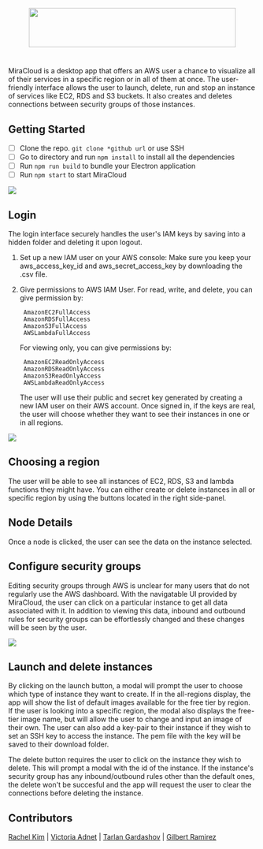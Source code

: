 <!-- ![Alt text](/src/assets/mira3.png?raw=true) -->
<p align="center">
  <img width="420" height="80" src="./src/assets/mira3.png?raw=true">
</p>

#
MiraCloud is a desktop app that offers an AWS user a chance to visualize all of their services in a specific region or in all of them at once. The user-friendly interface allows the user to launch, delete, run and stop an instance of services like EC2, RDS and S3 buckets. It also creates and deletes connections between security groups of those instances. 

## Getting Started
- [ ] Clone the repo.
`git clone *github url` or use SSH 
- [ ] Go to directory and run `npm install` to install all the dependencies
- [ ] Run `npm run build` to bundle your Electron application
- [ ] Run `npm start` to start MiraCloud

<div style="margin: 0 auto; width: 720px"><img src ="./src/assets/miracloud_login.gif" /></div>

## Login
The login interface securely handles the user's IAM keys by saving into a hidden folder and deleting it upon logout.
1. Set up a new IAM user on your AWS console: Make sure you keep your aws_access_key_id and aws_secret_access_key by downloading the .csv file.
2. Give permissions to AWS IAM User. 
	For read, write, and delete, you can give permission by:

		AmazonEC2FullAccess
		AmazonRDSFullAccess
		AmazonS3FullAccess
		AWSLambdaFullAccess

	For viewing only, you can give permissions by:

		AmazonEC2ReadOnlyAccess
		AmazonRDSReadOnlyAccess
		AmazonS3ReadOnlyAccess
		AWSLambdaReadOnlyAccess


	The user will use their public and secret key generated by creating a new IAM user on their AWS account. Once signed in,  if the keys are real, the user will choose whether they want to see their instances in one or in all regions.

<div style="margin: 0 auto; width: 720px;"><img src ="./src/assets/miracloud_instance.gif" /></div>

## Choosing a region
The user will be able to see all instances of EC2, RDS, S3 and lambda functions they might have. You can either create or delete instances in all or specific region by using the buttons located in the right side-panel.

## Node Details
Once a node is clicked, the user can see the data on the instance selected.

## Configure security groups
Editing security groups through AWS is unclear for many users that do not regularly use the AWS dashboard. With the navigatable UI provided by MiraCloud, the user can click on a particular instance to get all data associated with it. In addition to viewing this data, inbound and outbound rules for security groups can be effortlessly changed and these changes will be seen by the user. 


<div style="margin: 0 auto; width: 720px;"><img src ="./src/assets/miracloud_securitygroup.gif" /></div>

## Launch and delete instances
By clicking on the launch button, a modal will prompt the user to choose which type of instance they want to create. If in the all-regions display, the app will show the list of default images available for the free tier by region. If the user is looking into a specific region, the modal also displays the free-tier image name, but will allow the user to change and input an image of their own. The user can also add a key-pair to their instance if they wish to set an SSH key to access the instance. The pem file with the key will be saved to their download folder.

The delete button requires the user to click on the instance they wish to delete. This will prompt a modal with the id of the instance. If the instance's security group has any inbound/outbound rules other than the default ones, the delete won't be succesful and the app will request the user to clear the connections before deleting the instance.

## Contributors
[Rachel Kim](https://github.com/rayykim) | [Victoria Adnet](https://github.com/adnetv) | [Tarlan Gardashov](https://github.com/TarlanG) | [Gilbert Ramirez](https://github.com/Gillysuit)


